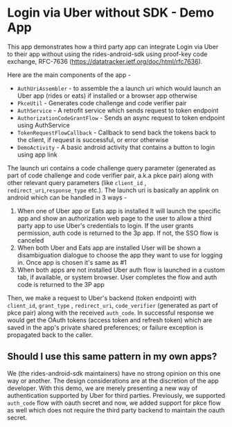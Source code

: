 # Login via Uber without SDK - Demo App

This app demonstrates how a third party app can integrate Login via Uber to their app without using
the rides-android-sdk using proof-key code exchange,
RFC-7636 (https://datatracker.ietf.org/doc/html/rfc7636).

Here are the main components of the app -

- `AuthUriAssembler` - to assemble the a launch uri which would launch an Uber app (rides or eats)
  if installed or a browser app otherwise
- `PkceUtil` - Generates code challenge and code verifier pair
- `AuthService` - A retrofit service which sends request to token endpoint
- `AuthorizationCodeGrantFlow` - Sends an async request to token endpoint using AuthService
- `TokenRequestFlowCallback` - Callback to send back the tokens back to the client, if request is
  successful, or error otherwise
- `DemoActivity` - A basic android activity that contains a button to login using app link

The launch uri contains a code challenge query parameter (generated as part of code challenge and
code verifier pair, a.k.a pkce pair) along with other relevant query parameters (like `client_id`
, `redirect_uri`,`response_type` etc.). The launch uri is basically an applink on android which can
be handled in 3 ways -

1. When one of Uber app or Eats app is installed
   It will launch the specific app and show an authorization web page to the user to allow a third
   party app to use
   Uber's credentials to login. If the user grants permission, auth code is returned to the 3p app.
   If not, the SSO flow is canceled
2. When both Uber and Eats app are installed
   User will be shown a disambiguation dialogue to choose the app they want to use for logging in.
   Once app is chosen it's same as #1
3. When both apps are not installed
   Uber auth flow is launched in a custom tab, if available, or system browser. User completes the
   flow and auth code is returned to the 3P app

Then, we make a request to Uber's backend (token endpoint) with `client_id`, `grant_type`
, `redirect_uri`, `code_verifier` (generated as part of pkce pair) along with the
received `auth_code`. In successful response we would get the OAuth tokens (access token and refresh
token) which are saved in the app's private shared preferences; or failure exception is propagated
back to the caller.

## Should I use this same pattern in my own apps?

We (the rides-android-sdk maintainers) have no strong opinion on this one way or another. The design
considerations are at the discretion of the app developer.
With this demo, we are merely presenting
a new way of authentication supported by Uber for third parties. Previously, we
supported `auth_code` flow with oauth secret and now, we added support for pkce flow as well which
does not require the third party backend to maintain the oauth secret.
